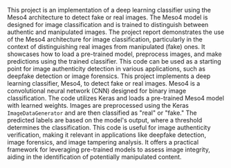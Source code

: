 This project is an implementation of a deep learning classifier using the Meso4 architecture to
detect fake or real images. The Meso4 model is designed for image classification and is trained
to distinguish between authentic and manipulated images. The project report demonstrates the
use of the Meso4 architecture for image classification, particularly in the context of
distinguishing real images from manipulated (fake) ones. It showcases how to load a pre-trained
model, preprocess images, and make predictions using the trained classifier. This code can be
used as a starting point for image authenticity detection in various applications, such as
deepfake detection or image forensics. This project implements a deep learning classifier,
Meso4, to detect fake or real images. Meso4 is a convolutional neural network (CNN) designed
for binary image classification. The code utilizes Keras and loads a pre-trained Meso4 model
with learned weights. Images are preprocessed using the Keras `ImageDataGenerator` and are
then classified as "real" or "fake." The predicted labels are based on the model's output, where
a threshold determines the classification. This code is useful for image authenticity verification,
making it relevant in applications like deepfake detection, image forensics, and image
tampering analysis. It offers a practical framework for leveraging pre-trained models to assess
image integrity, aiding in the identification of potentially manipulated content.
